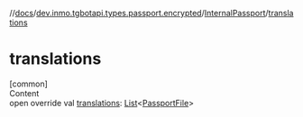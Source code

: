 //[docs](../../../index.md)/[dev.inmo.tgbotapi.types.passport.encrypted](../index.md)/[InternalPassport](index.md)/[translations](translations.md)



# translations  
[common]  
Content  
open override val [translations](translations.md): [List](https://kotlinlang.org/api/latest/jvm/stdlib/kotlin.collections/-list/index.html)<[PassportFile](../-passport-file/index.md)>  



